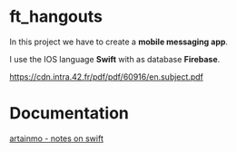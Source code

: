 # ft_hangouts
In this project we have to create a **mobile messaging app**. 

I use the IOS language **Swift** with as database **Firebase**.

https://cdn.intra.42.fr/pdf/pdf/60916/en.subject.pdf

# Documentation
[artainmo - notes on swift](https://github.com/artainmo/WebDevelopment/blob/main/mobile/swift/README.md)

